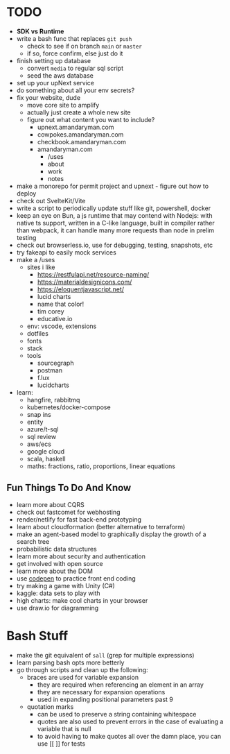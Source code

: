# TODO
* **SDK vs Runtime**
* write a bash func that replaces `git push`
	* check to see if on branch `main` or `master`
	* if so, force confirm, else just do it
* finish setting up database
	* convert `media` to regular sql script
	* seed the aws database
* set up your upNext service
* do something about all your env secrets?
* fix your website, dude
	* move core site to amplify
	* actually just create a whole new site
	* figure out what content you want to include?
		* upnext.amandaryman.com
		* cowpokes.amandaryman.com
		* checkbook.amandaryman.com
		* amandaryman.com
			* /uses
			* about
			* work
			* notes
* make a monorepo for permit project and upnext - figure out how to deploy
* check out SvelteKit/Vite
* write a script to periodically update stuff like git, powershell, docker
* keep an eye on Bun, a js runtime that may contend with Nodejs: with native ts support, written in a C-like language, built in compiler rather than webpack, it can handle many more requests than node in prelim testing
* check out browserless.io, use for debugging, testing, snapshots, etc
* try fakeapi to easily mock services
* make a /uses
	* sites i like
		* https://restfulapi.net/resource-naming/
		* https://materialdesignicons.com/
		* https://eloquentjavascript.net/
		* lucid charts
		* name that color!
		* tim corey
		* educative.io
	* env: vscode, extensions
	* dotfiles
	* fonts
	* stack
	* tools
		* sourcegraph
		* postman
		* f.lux
		* lucidcharts
* learn:
	* hangfire, rabbitmq
	* kubernetes/docker-compose
	* snap ins
	* entity
	* azure/t-sql
	* sql review
	* aws/ecs
	* google cloud
	* scala, haskell
	* maths: fractions, ratio, proportions, linear equations

## Fun Things To Do And Know
* learn more about CQRS
* check out fastcomet for webhosting
* render/netlify for fast back-end prototyping
* learn about cloudformation (better alternative to terraform)
* make an agent-based model to graphically display the growth of a search tree
* probabilistic data structures
* learn more about security and authentication
* get involved with open source
* learn more about the DOM
* use [codepen](https://codepen.io/) to practice front end coding
* try making a game with Unity (C#)
* kaggle: data sets to play with
* high charts: make cool charts in your browser
* use draw.io for diagramming

# Bash Stuff
* make the git equivalent of `sall` (grep for multiple expressions)
* learn parsing bash opts more betterly
* go through scripts and clean up the following:
	* braces are used for variable expansion
		* they are required when referencing an element in an array
		* they are necessary for expansion operations
		* used in expanding positional parameters past 9
	* quotation marks
		* can be used to preserve a string containing whitespace
		* quotes are also used to prevent errors in the case of evaluating a variable that is null
		* to avoid having to make quotes all over the damn place, you can use [[ ]] for tests
